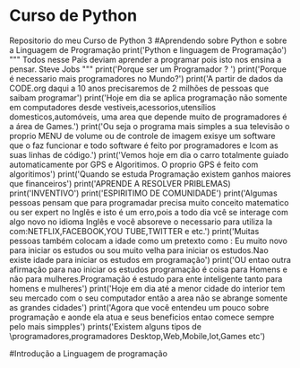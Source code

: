 # Curso de Python
 Repositorio do meu Curso de Python 3
 #Aprendendo sobre Python e sobre a Linguagem de Programação 
print('Python e linguagem de Programação')
""" 
Todos nesse País deviam aprender a programar pois isto nos ensina a pensar.
Steve Jobs
"""
print('Porque ser um Programador ? ')
print('Porque é necessario mais programadores no Mundo?')
print('A partir de dados  da CODE.org daqui a 10 anos precisaremos de 2 milhões de pessoas que saibam programar')
print('Hoje em dia se aplica programação não somente em computadores desde vestiveis,acessorios,utensílios domesticos,automóveis, uma area que depende muito de programadores é a área de Games.')
print('Ou seja o programa mais simples a sua televisão o proprio MENU de volume ou de controle de imagem exisye um software que o faz funcionar e todo software é feito por programadores e lcom as suas linhas de código.')
print('Vemos hoje em dia o carro totalmente guiado automaticamente por GPS e Algoritimos. O proprio GPS é feito com algoritimos')
print('Quando se estuda Programação existem ganhos maiores que financeiros')
print('APRENDE A RESOLVER PRIBLEMAS)
print('INVENTIVO')
print('ESPIRITIMO DE COMUNIDADE')
print('Algumas pessoas pensam que para programadar precisa muito conceito matematico ou ser expert no Inglês e isto é um erro,pois a   todo dia vcê se interage com algo novo no idioma Inglês e você absoreve o necessario para utiliza la com:NETFLIX,FACEBOOK,YOU TUBE,TWITTER e etc.')
print('Muitas pessoas também colocam a idade como um pretexto como : Eu muito novo para iniciar os estudos ou sou muito velha para iniciar os estudos.Nao existe idade para iniciar os estudos em programação') 
print('OU entao outra afirmação para nao iniciar os estudos programação é coisa para Homens e não para mulheres.Programação é estudo para ente inteligente tanto para homens e mulheres')
print('Hoje em dia até a menor cidade do interior tem seu mercado com o seu computador então a area não se abrange somente as grandes cidades')
print('Agora que você entendeu um pouco sobre programação e aonde ela atua e seus beneficios entao comece sempre pelo mais simpples')
prints('Existem alguns tipos de \programadores,programadores Desktop,Web,Mobile,Iot,Games etc')

#Introdução a Linguagem de programação 















